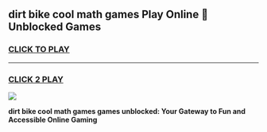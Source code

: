 
## dirt bike cool math games Play Online 👋 Unblocked Games
<h3>
<a href="https://news.freeplayer.one?title=dirt_bike_cool_math_games&ref=17CMG">CLICK TO PLAY</a></h3>
<hr>

<h3>
<a href="https://news.freeplayer.one?title=dirt_bike_cool_math_games&ref=17CMG">CLICK 2 PLAY</a>
  
</h3>

<a href="https://news.freeplayer.one?title=dirt_bike_cool_math_games&ref=17CMG/"><img src="https://clearcache.store/games.png"></a>


**dirt bike cool math games games unblocked: Your Gateway to Fun and Accessible Online Gaming**
